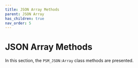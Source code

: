 ```yaml
---
title: JSON Array Methods
parent: JSON Array
has_children: true
nav_order: 5
---
```


# JSON Array Methods

In this section, the `PSM_JSON:Array` class methods are presented.
